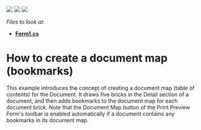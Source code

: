 <!-- default badges list -->
![](https://img.shields.io/endpoint?url=https://codecentral.devexpress.com/api/v1/VersionRange/128597284/15.2.4%2B)
[![](https://img.shields.io/badge/Open_in_DevExpress_Support_Center-FF7200?style=flat-square&logo=DevExpress&logoColor=white)](https://supportcenter.devexpress.com/ticket/details/E147)
[![](https://img.shields.io/badge/📖_How_to_use_DevExpress_Examples-e9f6fc?style=flat-square)](https://docs.devexpress.com/GeneralInformation/403183)
<!-- default badges end -->
<!-- default file list -->
*Files to look at*:

* **[Form1.cs](./CS/DocumentBookmarks/Form1.cs)**
<!-- default file list end -->
# How to create a document map (bookmarks)


<p>This example introduces the concept of creating a document map (table of contents) for the Document. It draws five bricks in the Detail section of a document, and then adds bookmarks to the document map for each document brick. Note that the Document Map button of the Print Preview Form's toolbar is enabled automatically if a document contains any bookmarks in its document map.</p>

<br/>


